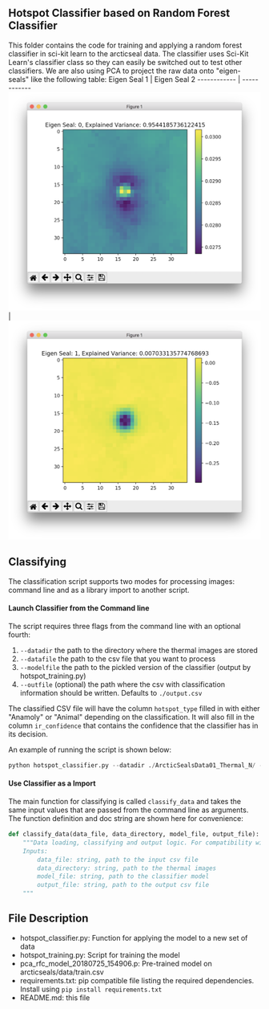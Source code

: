 ## Hotspot Classifier based on Random Forest Classifier

This folder contains the code for training and applying a random forest classifier in sci-kit learn to the arcticseal data. The classifier uses Sci-Kit Learn's classifier class so they can easily be switched out to test other classifiers. We are also using PCA to project the raw data onto "eigen-seals" like the following table:
Eigen Seal 1 | Eigen Seal 2
------------ | ------------
![alt text](./images/eigenseal1.png "Eigen-Seal 1") | ![alt text](./images/eigenseal2.png "Eigen-Seal 2") 

## Classifying
The classification script supports two modes for processing images: command line and as a library import to another script.

#### Launch Classifier from the Command line
The script requires three flags from the command line with an optional fourth:
1. `--datadir` the path to the directory where the thermal images are stored
1. `--datafile` the path to the csv file that you want to process
1. `--modelfile` the path to the pickled version of the classifier (output by hotspot_training.py)
1. `--outfile` (optional) the path where the csv with classification information should be written. Defaults to `./output.csv`

The classified CSV file will have the column `hotspot_type` filled in with either "Anamoly" or "Animal" depending on the classification. It will also fill in the column `ir_confidence` that contains the confidence that the classifier has in its decision.

An example of running the script is shown below:
```python
python hotspot_classifier.py --datadir ./ArcticSealsData01_Thermal_N/ --datafile ../arcticseals/data/test.csv --modelfile pca_rfc_model_20180725_154906.p
```

#### Use Classifier as a Import
The main function for classifying is called `classify_data` and takes the same input values that are passed from the command line as arguments. The function definition and doc string are shown here for convenience:
```python
def classify_data(data_file, data_directory, model_file, output_file):
    """Data loading, classifying and output logic. For compatibility with library inputs
    Inputs:
        data_file: string, path to the input csv file
        data_directory: string, path to the thermal images
        model_file: string, path to the classifier model
        output_file: string, path to the output csv file
    """
```

## File Description
* hotspot_classifier.py: Function for applying the model to a new set of data
* hotspot_training.py: Script for training the model
* pca_rfc_model_20180725_154906.p: Pre-trained model on arcticseals/data/train.csv
* requirements.txt: pip compatible file listing the required dependencies. Install using `pip install requirements.txt`
* README.md: this file